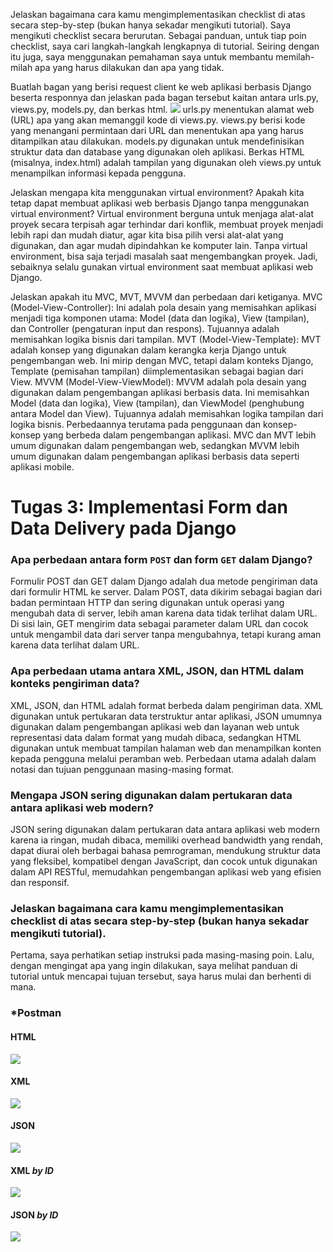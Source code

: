 Jelaskan bagaimana cara kamu mengimplementasikan checklist di atas secara step-by-step (bukan hanya sekadar mengikuti tutorial).
Saya mengikuti checklist secara berurutan. Sebagai panduan, untuk tiap poin checklist, saya cari langkah-langkah lengkapnya di tutorial. Seiring dengan itu juga, saya menggunakan 
pemahaman saya untuk membantu memilah-milah apa yang harus dilakukan dan apa yang tidak.

Buatlah bagan yang berisi request client ke web aplikasi berbasis Django beserta responnya dan jelaskan pada bagan tersebut kaitan antara urls.py, views.py, models.py, dan berkas html.
![](https://cdn.discordapp.com/attachments/1030834426126544907/1151216285246562314/S__10641478.jpg)
urls.py menentukan alamat web (URL) apa yang akan memanggil kode di views.py. views.py berisi kode yang menangani permintaan dari URL dan menentukan apa yang harus ditampilkan atau dilakukan. models.py digunakan untuk mendefinisikan struktur data dan database yang digunakan oleh aplikasi. Berkas HTML (misalnya, index.html) adalah tampilan yang digunakan oleh views.py untuk menampilkan informasi kepada pengguna.

Jelaskan mengapa kita menggunakan virtual environment? Apakah kita tetap dapat membuat aplikasi web berbasis Django tanpa menggunakan virtual environment?
Virtual environment berguna untuk menjaga alat-alat proyek secara terpisah agar terhindar dari konflik, membuat proyek menjadi lebih rapi dan mudah diatur, agar kita bisa pilih versi 
alat-alat yang digunakan, dan agar mudah dipindahkan ke komputer lain. Tanpa virtual environment, bisa saja terjadi masalah saat mengembangkan proyek. Jadi, sebaiknya selalu gunakan 
virtual environment saat membuat aplikasi web Django.

Jelaskan apakah itu MVC, MVT, MVVM dan perbedaan dari ketiganya.
MVC (Model-View-Controller): Ini adalah pola desain yang memisahkan aplikasi menjadi tiga komponen utama: Model (data dan logika), View (tampilan), dan Controller (pengaturan input dan respons). Tujuannya adalah memisahkan logika bisnis dari tampilan.
MVT (Model-View-Template): MVT adalah konsep yang digunakan dalam kerangka kerja Django untuk pengembangan web. Ini mirip dengan MVC, tetapi dalam konteks Django, Template (pemisahan 
tampilan) diimplementasikan sebagai bagian dari View.
MVVM (Model-View-ViewModel): MVVM adalah pola desain yang digunakan dalam pengembangan aplikasi berbasis data. Ini memisahkan Model (data dan logika), View (tampilan), dan ViewModel 
(penghubung antara Model dan View). Tujuannya adalah memisahkan logika tampilan dari logika bisnis.
Perbedaannya terutama pada penggunaan dan konsep-konsep yang berbeda dalam pengembangan aplikasi. MVC dan MVT lebih umum digunakan dalam pengembangan web, sedangkan MVVM lebih umum digunakan dalam pengembangan aplikasi berbasis data seperti aplikasi mobile.

# Tugas 3: Implementasi Form dan Data Delivery pada Django

### Apa perbedaan antara form `POST` dan form `GET` dalam Django?

Formulir POST dan GET dalam Django adalah dua metode pengiriman data dari formulir HTML ke server. Dalam POST, data dikirim sebagai bagian dari badan permintaan HTTP dan sering digunakan untuk operasi yang mengubah data di server, lebih aman karena data tidak terlihat dalam URL. Di sisi lain, GET mengirim data sebagai parameter dalam URL dan cocok untuk mengambil data dari server tanpa mengubahnya, tetapi kurang aman karena data terlihat dalam URL.

### Apa perbedaan utama antara XML, JSON, dan HTML dalam konteks pengiriman data?

XML, JSON, dan HTML adalah format berbeda dalam pengiriman data. XML digunakan untuk pertukaran data terstruktur antar aplikasi, JSON umumnya digunakan dalam pengembangan aplikasi web dan layanan web untuk representasi data dalam format yang mudah dibaca, sedangkan HTML digunakan untuk membuat tampilan halaman web dan menampilkan konten kepada pengguna melalui peramban web. Perbedaan utama adalah dalam notasi dan tujuan penggunaan masing-masing format.

### Mengapa JSON sering digunakan dalam pertukaran data antara aplikasi web modern?

JSON sering digunakan dalam pertukaran data antara aplikasi web modern karena ia ringan, mudah dibaca, memiliki overhead bandwidth yang rendah, dapat diurai oleh berbagai bahasa pemrograman, mendukung struktur data yang fleksibel, kompatibel dengan JavaScript, dan cocok untuk digunakan dalam API RESTful, memudahkan pengembangan aplikasi web yang efisien dan responsif.

### Jelaskan bagaimana cara kamu mengimplementasikan checklist di atas secara step-by-step (bukan hanya sekadar mengikuti tutorial).

Pertama, saya perhatikan setiap instruksi pada masing-masing poin. Lalu, dengan mengingat apa yang ingin dilakukan, saya melihat panduan di tutorial untuk mencapai tujuan tersebut, saya harus mulai dan berhenti di mana.

### *Postman

#### HTML
![](https://cdn.discordapp.com/attachments/1030834426126544907/1153736509061599262/image.png)

#### XML
![](https://cdn.discordapp.com/attachments/1030834426126544907/1153737203596415046/image.png)

#### JSON
![](https://cdn.discordapp.com/attachments/1030834426126544907/1153737441312776192/image.png)

#### XML _by ID_ 
![](https://cdn.discordapp.com/attachments/1030834426126544907/1153737762273501284/image.png)

#### JSON _by ID_
![](https://cdn.discordapp.com/attachments/1030834426126544907/1153737982780653660/image.png)
